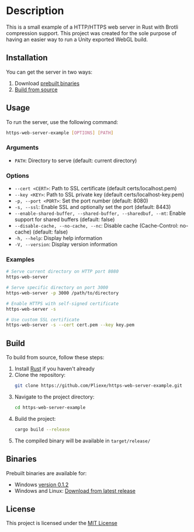 # Description
This is a small example of a HTTP/HTTPS web server in Rust with Brotli compression support. This project was created for the sole purpose of having an easier way to run a Unity exported WebGL build.

## Installation
You can get the server in two ways:
1. Download [prebuilt binaries](#binaries)
2. [Build from source](#build)

## Usage

To run the server, use the following command:
```bash
https-web-server-example [OPTIONS] [PATH]
```

### Arguments
- `PATH`: Directory to serve (default: current directory)

### Options
- `--cert <CERT>`: Path to SSL certificate (default certs/localhost.pem)
- `--key <KEY>`: Path to SSL private key (default certs/localhost-key.pem)
- `-p, --port <PORT>`: Set the port number (default: 8080)
- `-s, --ssl`: Enable SSL and optionally set the port (default: 8443)
- `--enable-shared-buffer, --shared-buffer, --sharedbuf, --mt`: Enable support for shared buffers (default: false)
- `--disable-cache, --no-cache, --nc`: Disable cache (Cache-Control: no-cache) (default: false)
- `-h, --help`: Display help information
- `-V, --version`: Display version information

### Examples
```bash
# Serve current directory on HTTP port 8080
https-web-server

# Serve specific directory on port 3000
https-web-server -p 3000 /path/to/directory

# Enable HTTPS with self-signed certificate
https-web-server -s

# Use custom SSL certificate
https-web-server -s --cert cert.pem --key key.pem
```

## Build
To build from source, follow these steps:

1. Install [Rust](https://www.rust-lang.org/tools/install) if you haven't already
2. Clone the repository:
    ```bash
    git clone https://github.com/Pliexe/https-web-server-example.git
    ```
3. Navigate to the project directory:
    ```bash
    cd https-web-server-example
    ```
4. Build the project:
    ```bash
    cargo build --release
    ```
5. The compiled binary will be available in `target/release/`

## Binaries
Prebuilt binaries are available for:
- Windows [version 0.1.2](https://github.com/Pliexe/https-web-server-example/releases/download/0.1.2/win64.7z)
- Windows and Linux: [Download from latest release](https://github.com/Pliexe/https-web-server-example/releases/latest)

## License 
This project is licensed under the [MIT License](https://github.com/Pliexe/https-web-server-example/tree/rust/LICENSE)
